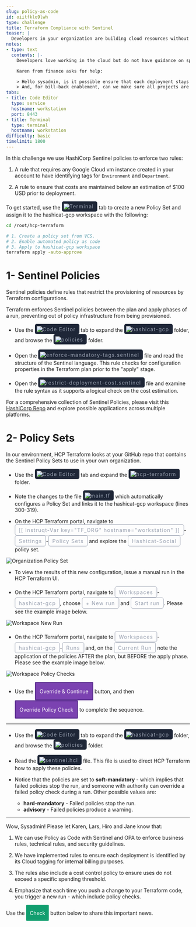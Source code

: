 ```yaml
---
slug: policy-as-code
id: oiitfklo9lwh
type: challenge
title: Terraform Compliance with Sentinel
teaser: |
  Developers in your organization are building cloud resources without tagging them properly. Use Sentinel to enforce tagging on all your Google Cloud vm instances that are built with Terraform.
notes:
- type: text
  contents: |-
    Developers love working in the cloud but do not have guidance on spending limits. Finance has a large Google Cloud bill from last month and they want to bill-back to each project.

    Karen from finance asks for help:

    > Hello sysadmin, is it possible ensure that each deployment stays within a spending threshold?
    > And, for bill-back enablement, can we make sure all projects are properly tagged so we can track departments and environments that use Cloud resources?
tabs:
- title: Code Editor
  type: service
  hostname: workstation
  port: 8443
- title: Terminal
  type: terminal
  hostname: workstation
difficulty: basic
timelimit: 1800
---
```

<style>
  v {
    display: inline-flex;
    color: white;
    background-color: rgb(17, 158, 111);
    align-items: center;
    justify-content: center;
    font-size: 14px;
    padding: 10px;
    border-radius: 2px;
    height: 24px;
  }

  r {
    display: inline-flex;
    color: white;
    background-color: #c73445;
    align-items: center;
    justify-content: center;
    font-size: 14px;
    padding: 10px;
    border-radius: 2px;
    height: 24px;
  }

  m {
    border-style: solid;
    border-color: #623596;
    display: inline-flex;
    color: white;
    background-color: #7B42B1;
    align-items: center;
    justify-content: center;
    font-size: 14px;
    padding: 10px;
    border-radius: 2px;
    height: 24px;
  }

  x {
    display: inline-flex;
    border-radius: 5px;
    border: 1px solid rgba(151,159,175,1);
    /* background-color: rgba(151,159,175,1); */
    /* background-color: rgba(30,38,55,1); */
    color: rgba(151,159,175,1);
    padding: 2px 10px 2px 10px;
    font-size: 14px;
    letter-spacing: 1.2px;
    align-items: center;
    justify-content: center;
    height: 24px;
  }

  t {
    display: inline-flex;
    border-radius: 5px;
    background-color: rgba(30,38,55,1);
    color: rgba(151,159,175,1);
    padding: 2px 10px 2px 5px;
    font-size: 14px;
    letter-spacing: 1.2px;
    align-items: center;
    justify-content: center;
    height: 24px;
  }

  t > a img {
    display: inline-block;
  }
</style>

In this challenge we use HashiCorp Sentinel policies to enforce two rules:

1. A rule that requires any Google Cloud vm instance created in your account to have  identifying tags for `Environment` and `Department`.

2. A rule to ensure that costs are maintained below an estimation of $100 USD prior to deployment.

To get started, use the <t><img src="../assets/shell.png"/>Terminal</t> tab to create a new Policy Set and assign it to the hashicat-gcp workspace with the following:

```bash
cd /root/hcp-terraform

# 1. Create a policy set from VCS.
# 2. Enable automated policy as code
# 3. Apply to hashicat-gcp workspace
terraform apply -auto-approve


```

1- Sentinel Policies
===

Sentinel policies define rules that restrict the provisioning of resources by Terraform configurations.

Terraform enforces Sentinel policies between the plan and apply phases of a run, preventing out of policy infrastructure from being provisioned.

- Use the <t><img src="../assets/web.png"/>Code Editor</t> tab to expand the <t><img src="../assets/folder.png"/>hashicat-gcp</t> folder, and browse the <t><img src="../assets/folder.png"/>policies</t> folder.

- Open the <t><img src="../assets/file-icon.png"/>enforce-mandatory-tags.sentinel</t> file and read the structure of the Sentinel language. This rule checks for configuration properties in the Terraform plan prior to the "apply" stage.

- Open the <t><img src="../assets/file-icon.png"/>restrict-deployment-cost.sentinel</t> file and examine the rule syntax as it supports a logical check on the cost estimation.

For a comprehensive collection of Sentinel Policies, please visit this [HashiCorp Repo](https://github.com/hashicorp/terraform-sentinel-policies) and explore possible applications across multiple platforms.

2- Policy Sets
===
In our environment, HCP Terraform looks at your GitHub repo that contains the Sentinel Policy Sets to use in your own organization.

- Use the <t><img src="../assets/web.png"/>Code Editor</t> tab and expand the <t><img src="../assets/folder.png"/>hcp-terraform</t> folder.

- Note the changes to the file <t><img src="../assets/tf-icon.png"/>main.tf</t> which automatically configures a Policy Set and links it to the hashicat-gcp workspace (lines 300-319).

- On the HCP Terraform portal, navigate to <x>[[ Instruqt-Var key="TF_ORG" hostname="workstation" ]]</x>-<x>Settings</x>-<x>Policy Sets</x> and explore the <x>Hashicat-Social</x> policy set.

![Organization Policy Set](../assets/org_policy_sets.png)

- To view the results of this new configuration, issue a manual run in the HCP Terraform UI.

- On the HCP Terraform portal, navigate to <x>Workspaces</x>-<x>hashicat-gcp</x>, choose <x>+ New run</x> and <x>Start run</x>. Please see the example image below.

![Workspace New Run](../assets/workspace_new_run.png)

- On the HCP Terraform portal, navigate to <x>Workspaces</x>-<x>hashicat-gcp</x>-<x>Runs</x> and, on the <x>Current Run</x> note the application of the policies AFTER the plan, but BEFORE the apply phase. Please see the example image below.

![Workspace Policy Checks](../assets/workspace_policy_checks.png)

- Use the <m>Override & Continue</m> button, and then <m>Override Policy Check</m> to complete the sequence.

---

- Use the <t><img src="../assets/web.png"/>Code Editor</t> tab to expand the <t><img src="../assets/folder.png"/>hashicat-gcp</t> folder, and browse the <t><img src="../assets/folder.png"/>policies</t> folder.

- Read the <t><img src="../assets/hcl-icon.png"/>sentinel.hcl</t> file. This file is used to direct HCP Terraform how to apply these policies.

- Notice that the policies are set to **soft-mandatory** - which implies that failed policies stop the run, and someone with authority can override a failed policy check during a run. Other possible values are:

  - **hard-mandatory** - Failed policies stop the run.
  - **advisory** - Failed policies produce a warning.

---

Wow, Sysadmin! Please let Karen, Lars, Hiro and Jane know that:

1. We can use Policy as Code with Sentinel and OPA to enforce business rules, technical rules, and security guidelines.

2. We have implemented rules to ensure each deployment is identified by its Cloud tagging for internal billing purposes.

3. The rules also include a cost control policy to ensure uses do not exceed a specific spending threshold.

4. Emphasize that each time you push a change to your Terraform code, you trigger a new run - which include policy checks.

Use the <v>Check</v> button below to share this important news.